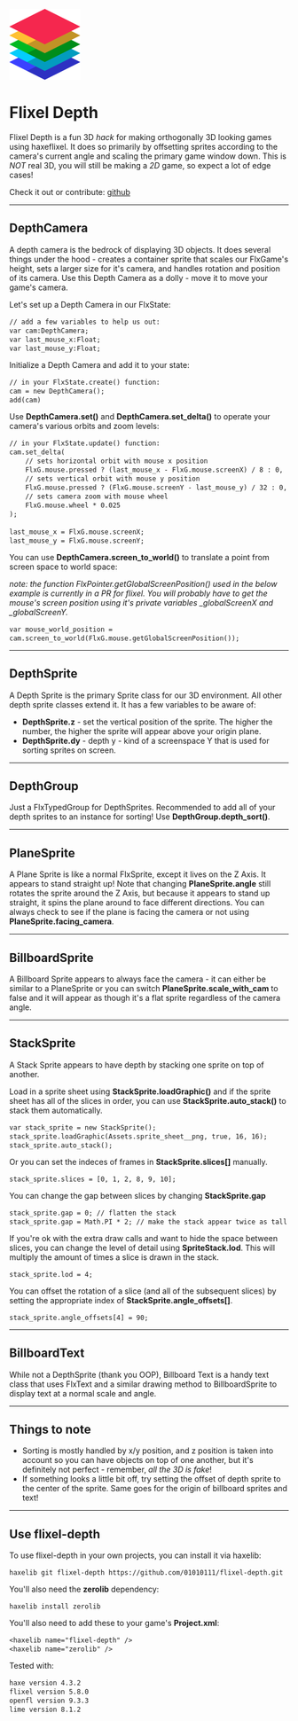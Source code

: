 ![flixel depth logo](logo.png)

# Flixel Depth

Flixel Depth is a fun 3D _hack_ for making orthogonally 3D looking games using haxeflixel. It does so primarily by offsetting sprites according to the camera's current angle and scaling the primary game window down. This is _NOT_ real 3D, you will still be making a _2D_ game, so expect a lot of edge cases!

Check it out or contribute: [github](https://github.com/01010111/flixel-depth)

---

## DepthCamera

A depth camera is the bedrock of displaying 3D objects. It does several things under the hood - creates a container sprite that scales our FlxGame's height, sets a larger size for it's camera, and handles rotation and position of its camera. Use this Depth Camera as a dolly - move it to move your game's camera.

Let's set up a Depth Camera in our FlxState:

```
// add a few variables to help us out:
var cam:DepthCamera;
var last_mouse_x:Float;
var last_mouse_y:Float;
```

Initialize a Depth Camera and add it to your state:

```
// in your FlxState.create() function:
cam = new DepthCamera();
add(cam)
```

Use **DepthCamera.set()** and **DepthCamera.set_delta()** to operate your camera's various orbits and zoom levels:

```
// in your FlxState.update() function:
cam.set_delta(
	// sets horizontal orbit with mouse x position
	FlxG.mouse.pressed ? (last_mouse_x - FlxG.mouse.screenX) / 8 : 0,
	// sets vertical orbit with mouse y position
	FlxG.mouse.pressed ? (FlxG.mouse.screenY - last_mouse_y) / 32 : 0,
	// sets camera zoom with mouse wheel
	FlxG.mouse.wheel * 0.025
);

last_mouse_x = FlxG.mouse.screenX;
last_mouse_y = FlxG.mouse.screenY;
```

You can use **DepthCamera.screen_to_world()** to translate a point from screen space to world space:

*note: the function FlxPointer.getGlobalScreenPosition() used in the below example is currently in a PR for flixel. You will probably have to get the mouse's screen position using it's private variables _globalScreenX and _globalScreenY.*

```
var mouse_world_position = cam.screen_to_world(FlxG.mouse.getGlobalScreenPosition());
```

---

## DepthSprite

A Depth Sprite is the primary Sprite class for our 3D environment. All other depth sprite classes extend it. It has a few variables to be aware of:
- **DepthSprite.z** - set the vertical position of the sprite. The higher the number, the higher the sprite will appear above your origin plane.
- **DepthSprite.dy** - depth y - kind of a screenspace Y that is used for sorting sprites on screen.

---

## DepthGroup

Just a FlxTypedGroup for DepthSprites. Recommended to add all of your depth sprites to an instance for sorting! Use **DepthGroup.depth_sort()**.

---

## PlaneSprite

A Plane Sprite is like a normal FlxSprite, except it lives on the Z Axis. It appears to stand straight up! Note that changing **PlaneSprite.angle** still rotates the sprite around the Z Axis, but because it appears to stand up straight, it spins the plane around to face different directions. You can always check to see if the plane is facing the camera or not using **PlaneSprite.facing_camera**.

---

## BillboardSprite

A Billboard Sprite appears to always face the camera - it can either be similar to a PlaneSprite or you can switch **PlaneSprite.scale_with_cam** to false and it will appear as though it's a flat sprite regardless of the camera angle.

---

## StackSprite

A Stack Sprite appears to have depth by stacking one sprite on top of another.

Load in a sprite sheet using **StackSprite.loadGraphic()** and if the sprite sheet has all of the slices in order, you can use **StackSprite.auto_stack()** to stack them automatically.

```
var stack_sprite = new StackSprite();
stack_sprite.loadGraphic(Assets.sprite_sheet__png, true, 16, 16);
stack_sprite.auto_stack();
```

Or you can set the indeces of frames in **StackSprite.slices[]** manually.

```
stack_sprite.slices = [0, 1, 2, 8, 9, 10];
```

You can change the gap between slices by changing **StackSprite.gap**

```
stack_sprite.gap = 0; // flatten the stack
stack_sprite.gap = Math.PI * 2; // make the stack appear twice as tall
```

If you're ok with the extra draw calls and want to hide the space between slices, you can change the level of detail using **SpriteStack.lod**. This will multiply the amount of times a slice is drawn in the stack.

```
stack_sprite.lod = 4;
```

You can offset the rotation of a slice (and all of the subsequent slices) by setting the appropriate index of **StackSprite.angle_offsets[]**.

```
stack_sprite.angle_offsets[4] = 90;
```

---

## BillboardText

While not a DepthSprite (thank you OOP), Billboard Text is a handy text class that uses FlxText and a similar drawing method to BillboardSprite to display text at a normal scale and angle.

---

## Things to note

- Sorting is mostly handled by x/y position, and z position is taken into account so you can have objects on top of one another, but it's definitely not perfect - remember, _all the 3D is fake_!
- If something looks a little bit off, try setting the offset of depth sprite to the center of the sprite. Same goes for the origin of billboard sprites and text!

---

## Use flixel-depth

To use flixel-depth in your own projects, you can install it via haxelib:

```
haxelib git flixel-depth https://github.com/01010111/flixel-depth.git
```

You'll also need the **zerolib** dependency:

```
haxelib install zerolib
```

You'll also need to add these to your game's **Project.xml**:

```
<haxelib name="flixel-depth" />
<haxelib name="zerolib" />
```

Tested with:

```
haxe version 4.3.2
flixel version 5.8.0
openfl version 9.3.3
lime version 8.1.2
```